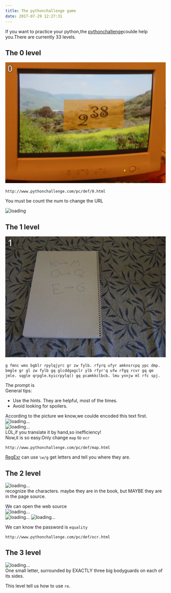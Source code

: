 ```yaml
---
title: The pythonchallenge game
date: 2017-07-29 12:27:31
---
```

If you want to practice your python,the [pythonchallenge](http://www.pythonchallenge.com/)coulde help you.There are currently 33 levels.

## The 0 level ##

![loading...](/images/pythonchallenge/0.jpg "0")  
```
http://www.pythonchallenge.com/pc/def/0.html  

```
You must be count the num to change the URL

![loading](/images/pythonchallenge/2^36.png "2^^38")

## The 1 level ##

![map](/images/pythonchallenge/map.jpg)  
```
g fmnc wms bgblr rpylqjyrc gr zw fylb. rfyrq ufyr amknsrcpq ypc dmp. bmgle gr gl zw fylb gq glcddgagclr ylb rfyr'q ufw rfgq rcvr gq qm jmle. sqgle qrpgle.kyicrpylq() gq pcamkkclbcb. lmu ynnjw ml rfc spj.

```

The prompt is    
General tips:  
* Use the hints. They are helpful, most of the times.  
* Avoid looking for spoilers.

According to the picture we know,we coulde encoded this text first.  
![loading...](/images/pythonchalleng/ord.png "encoding")  
![loading...](/images/pythonchalleng/translated.png "text")  
LOL,if you translate it by hand,so inefficiency!  
Now,it is so easy.Only change `map` to `ocr`  

```
http://www.pythonchallenge.com/pc/def/map.html

```

[RegExr](http://regexr.com/) can use `\w/g` get letters and tell you where they are.

## The 2 level ##

![loading...](/images/pythonchalleng/2.jpg "The 2 level")  
recognize the characters. maybe they are in the book, 
but MAYBE they are in the page source.

We can open the web source  
![loading...](/images/pythonchalleng/string.png "source")  
![loading...](/images/pythonchalleng/equality_code.png "equality_code")
![loading...](/images/pythonchalleng/equality.png "equality")  

We can know the password is `equality`

```
http://www.pythonchallenge.com/pc/def/ocr.html

```

## The 3 level ##

![loading...](/images/pythonchalleng/3.jpg)  
One small letter, surrounded by EXACTLY three big bodyguards on each of its sides.  

This level tell us how to use `re`.